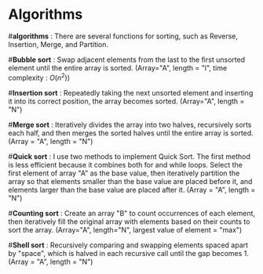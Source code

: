 # Algorithms
#**algorithms** : There are several functions for sorting, such as Reverse, Insertion, Merge, and Partition.

#**Bubble sort** : Swap adjacent elements from the last to the first unsorted element until the entire array is sorted. (Array="A", length = "l", time complexity : $O(n^2)$)  

#**Insertion sort** : Repeatedly taking the next unsorted element and inserting it into its correct position, the array becomes sorted. (Array="A", length = "N")  

#**Merge sort** : Iteratively divides the array into two halves, recursively sorts each half, and then merges the sorted halves until the entire array is sorted. (Array = "A", length = "N")  

#**Quick sort** : I use two methods to implement Quick Sort. The first method is less efficient because it combines both for and while loops. Select the first element of array "A" as the base value, then iteratively partition the array so that elements smaller than the base value are placed before it, and elements larger than the base value are placed after it. (Array = "A", length = "N")  

#**Counting sort** : Create an array "B" to count occurrences of each element, then iteratively fill the original array with elements based on their counts to sort the array. (Array="A", length="N",  largest value of element = "max")  

#**Shell sort** : Recursively comparing and swapping elements spaced apart by "space", which is halved in each recursive call until the gap becomes 1. (Array = "A", length = "N") 

